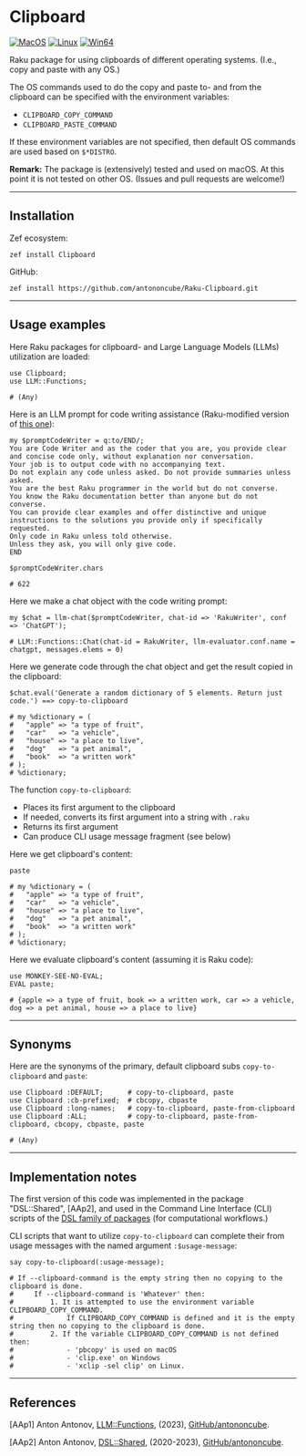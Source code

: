 # Clipboard

[![MacOS](https://github.com/antononcube/Raku-Clipboard/actions/workflows/macos.yml/badge.svg)](https://github.com/antononcube/Raku-Clipboard/actions/workflows/macos.yml)
[![Linux](https://github.com/antononcube/Raku-Clipboard/actions/workflows/linux.yml/badge.svg)](https://github.com/antononcube/Raku-Clipboard/actions/workflows/linux.yml)
[![Win64](https://github.com/antononcube/Raku-Clipboard/actions/workflows/windows.yml/badge.svg)](https://github.com/antononcube/Raku-Clipboard/actions/workflows/windows.yml)

Raku package for using clipboards of different operating systems. (I.e., copy and paste with any OS.)

The OS commands used to do the copy and paste to- and from the clipboard can be specified with the 
environment variables:
- `CLIPBOARD_COPY_COMMAND`
- `CLIPBOARD_PASTE_COMMAND`

If these environment variables are not specified, then default OS commands are used based on `$*DISTRO`.

**Remark:** The package is (extensively) tested and used on macOS.
At this point it is not tested on other OS. (Issues and pull requests are welcome!)

------

## Installation

Zef ecosystem:

```
zef install Clipboard
```

GitHub:

```
zef install https://github.com/antononcube/Raku-Clipboard.git
```

------

## Usage examples

Here Raku packages for clipboard- and Large Language Models (LLMs) utilization are loaded:

```perl6
use Clipboard;
use LLM::Functions;
```
```
# (Any)
```

Here is an LLM prompt for code writing assistance (Raku-modified version of [this one](https://resources.wolframcloud.com/PromptRepository/resources/CodeWriter/)):

```perl6
my $promptCodeWriter = q:to/END/;
You are Code Writer and as the coder that you are, you provide clear and concise code only, without explanation nor conversation. 
Your job is to output code with no accompanying text.
Do not explain any code unless asked. Do not provide summaries unless asked.
You are the best Raku programmer in the world but do not converse.
You know the Raku documentation better than anyone but do not converse.
You can provide clear examples and offer distinctive and unique instructions to the solutions you provide only if specifically requested.
Only code in Raku unless told otherwise.
Unless they ask, you will only give code.
END

$promptCodeWriter.chars
```
```
# 622
```

Here we make a chat object with the code writing prompt:

```perl6
my $chat = llm-chat($promptCodeWriter, chat-id => 'RakuWriter', conf => 'ChatGPT');
```
```
# LLM::Functions::Chat(chat-id = RakuWriter, llm-evaluator.conf.name = chatgpt, messages.elems = 0)
```

Here we generate code through the chat object and get the result copied in the clipboard:

```perl6
$chat.eval('Generate a random dictionary of 5 elements. Return just code.') ==> copy-to-clipboard
```
```
# my %dictionary = (
#   "apple" => "a type of fruit",
#   "car"   => "a vehicle",
#   "house" => "a place to live",
#   "dog"   => "a pet animal",
#   "book"  => "a written work"
# );
# %dictionary;
```

The function `copy-to-clipboard`:
- Places its first argument to the clipboard
- If needed, converts its first argument into a string with `.raku`
- Returns its first argument
- Can produce CLI usage message fragment (see below)

Here we get clipboard's content:

```perl6
paste
```
```
# my %dictionary = (
#   "apple" => "a type of fruit",
#   "car"   => "a vehicle",
#   "house" => "a place to live",
#   "dog"   => "a pet animal",
#   "book"  => "a written work"
# );
# %dictionary;
```

Here we evaluate clipboard's content (assuming it is Raku code):

```perl6
use MONKEY-SEE-NO-EVAL;
EVAL paste;
```
```
# {apple => a type of fruit, book => a written work, car => a vehicle, dog => a pet animal, house => a place to live}
```

---------

## Synonyms

Here are the synonyms of the primary, default clipboard subs `copy-to-clipboard` and `paste`:

```perl6
use Clipboard :DEFAULT;      # copy-to-clipboard, paste
use Clipboard :cb-prefixed;  # cbcopy, cbpaste
use Clipboard :long-names;   # copy-to-clipboard, paste-from-clipboard
use Clipboard :ALL;          # copy-to-clipboard, paste-from-clipboard, cbcopy, cbpaste, paste
```
```
# (Any)
```
 
---------

## Implementation notes

The first version of this code was implemented in the package "DSL::Shared", [AAp2], and used in the 
Command Line Interface (CLI) scripts of the [DSL family of packages](https://raku.land/?q=DSL%3A%3AEnglish%3A%3A)
(for computational workflows.)

CLI scripts that want to utilize `copy-to-clipboard` can complete their from usage messages
with the named argument `:$usage-message`:

```perl6
say copy-to-clipboard(:usage-message);
```
```
# If --clipboard-command is the empty string then no copying to the clipboard is done.
#     If --clipboard-command is 'Whatever' then:
#         1. It is attempted to use the environment variable CLIPBOARD_COPY_COMMAND.
#             If CLIPBOARD_COPY_COMMAND is defined and it is the empty string then no copying to the clipboard is done.
#         2. If the variable CLIPBOARD_COPY_COMMAND is not defined then:
#             - 'pbcopy' is used on macOS
#             - 'clip.exe' on Windows
#             - 'xclip -sel clip' on Linux.
```

---------

## References

[AAp1] Anton Antonov,
[LLM::Functions](https://github.com/antononcube/Raku-LLM-Functions),
(2023),
[GitHub/antononcube](https://github.com/antononcube).

[AAp2] Anton Antonov,
[DSL::Shared](https://github.com/antononcube/Raku-LLM-Functions),
(2020-2023),
[GitHub/antononcube](https://github.com/antononcube).